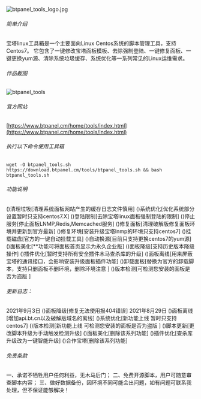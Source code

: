 ![btpanel_tools_logo.jpg](https://www.baota.me/usr/uploads/2021/09/3700702451.jpg)
###### 简单介绍
宝塔linux工具箱是一个主要面向Linux Centos系统的脚本管理工具，支持Centos7。
它包含了一键修改宝塔面板模板、去除强制登陆、一键修复面板、一键更换yum源、清除系统垃圾缓存、系统优化等一系列常见的Linux运维需求。
###### 作品截图
 ![btpanel_tools](https://www.baota.me/usr/uploads/2021/09/4224440773.jpg) 
###### 官方网站
 [https://www.btpanel.cm/home/tools/index.html](https://www.btpanel.cm/home/tools/index.html) 
###### 执行以下命令使用工具箱
```shell-session
wget -O btpanel_tools.sh https://download.btpanel.cm/tools/btpanel_tools.sh && bash btpanel_tools.sh
``` 
###### 功能说明
()清理垃圾[清理系统面板网站产生的缓存日志文件慎用] 
()系统优化[优化系统部分设置暂时只支持centos7.X]
()登陆限制[去除宝塔linux面板强制登陆的限制]
()停止服务[停止面板LNMP,Redis,Memcached服务]
()修复面板[清理破解版修复面板环境并更新到官方最新]
()修复环境[安装升级宝塔lnmp的环境只支持centos7]
()挂载磁盘[官方的一键自动挂载工具]
()自动换源[目前只支持更换centos7的yum源]
()面板美化[**功能可将面板首页显示为永久企业版]
()面板降级[支持历史版本降级操作]
()插件优化[暂时支持所有安全插件木马查杀库的升级]
()面板离线[用来屏蔽宝塔的通讯接口，会影响安装升级面板插件功能]
()卸载面板[替换为官方的卸载脚本，支持只删面板不删环境，删除环境注意 ]
()版本检测[可检测您安装的面板是否为盗版 ]
###### 更新日志：
2021年9月3日
()面板降级[修复无法使用报404错误]
2021年8月29日
()面板离线[增加api.bt.cn以及破解版域名的离线]
()系统优化[新功能上线 暂时只支持centos7]
()版本检测[新功能上线 可检测您安装的面板是否为盗版 ]
()脚本更新[更改脚本升级为手动触发检测升级]
()面板美化[删除该系列功能]
()插件优化[查杀库升级改为一键智能升级]
()合作宝塔[删除该系列功能]
###### 免责条款
一、承诺不牺牲用户任何利益，无木马后门；
二、免费开源脚本，用户可随意审查脚本内容；
三、做好数据备份，因环境不同可能会出问题，如有问题可联系我处理，但不保证能够解决！
